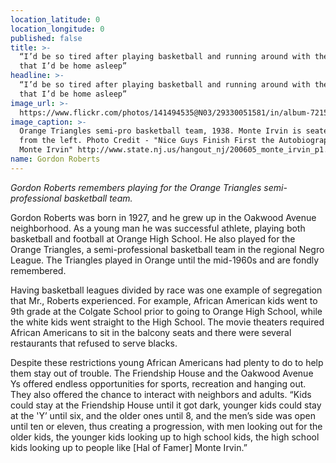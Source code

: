 ```yaml
---
location_latitude: 0
location_longitude: 0
published: false
title: >-
  “I’d be so tired after playing basketball and running around with the kids
  that I’d be home asleep”
headline: >-
  “I’d be so tired after playing basketball and running around with the kids
  that I’d be home asleep”
image_url: >-
  https://www.flickr.com/photos/141494535@N03/29330051581/in/album-72157673225101106/
image_caption: >-
  Orange Triangles semi-pro basketball team, 1938. Monte Irvin is seated 2nd
  from the left. Photo Credit - "Nice Guys Finish First the Autobiography of
  Monte Irvin" http://www.state.nj.us/hangout_nj/200605_monte_irvin_p1.html 
name: Gordon Roberts
---
```

_Gordon Roberts remembers playing for the Orange Triangles semi-professional basketball team._  

Gordon Roberts was born in 1927, and he grew up in the Oakwood Avenue neighborhood. As a young man he was successful athlete, playing both basketball and football at Orange High School. He also played for the Orange Triangles, a semi-professional basketball team in the regional Negro League. The Triangles played in Orange until the mid-1960s and are fondly remembered.

Having basketball leagues divided by race was one example of segregation that Mr., Roberts experienced. For example, African American kids went to 9th grade at the Colgate School prior to going to Orange High School, while the white kids went straight to the High School. The movie theaters required African Americans to sit in the balcony seats and there were several restaurants that refused to serve blacks.

Despite these restrictions young African Americans had plenty to do to help them stay out of trouble. The Friendship House and the Oakwood Avenue Ys offered endless opportunities for sports, recreation and hanging out. They also offered the chance to interact with neighbors and adults. “Kids could stay at the Friendship House until it got dark, younger kids could stay at the 'Y’ until six, and the older ones until 8, and the men’s side was open until ten or eleven, thus creating a progression, with men looking out for the older kids, the younger kids looking up to high school kids, the high school kids looking up to people like [Hal of Famer] Monte Irvin.” 

